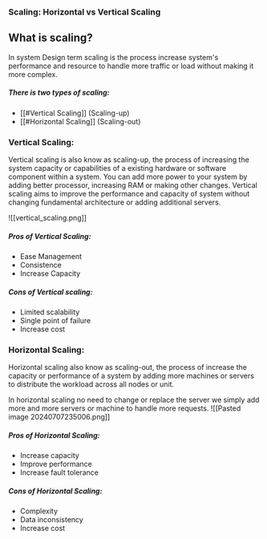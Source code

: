 ### Scaling: Horizontal vs Vertical Scaling
## What is scaling?
In system Design term scaling is the process increase system's performance and resource to handle more traffic or load without making it more complex.
##### There is two types of scaling:
- [[#Vertical Scaling]] (Scaling-up)
- [[#Horizontal Scaling]] (Scaling-out)
### Vertical Scaling:
Vertical scaling is also know as scaling-up, the process of increasing the system capacity or capabilities of a existing hardware or software component within a system. You can add more power to your system by adding better processor, increasing RAM or making other changes. Vertical scaling aims to improve the performance and capacity of system without changing fundamental architecture or adding additional servers.

![[vertical_scaling.png]]
##### Pros of Vertical Scaling:
- Ease Management
- Consistence
- Increase Capacity

##### Cons of Vertical scaling:
- Limited scalability
- Single point of failure
- Increase cost
### Horizontal Scaling:
Horizontal scaling also know as scaling-out, the process of increase the capacity or performance of a system by adding more machines or servers to distribute the workload across all nodes or unit. 

In horizontal scaling no need to change or replace the server we simply add more and more servers or machine to handle more requests.
![[Pasted image 20240707235006.png]]

##### Pros of Horizontal Scaling:
- Increase capacity
- Improve performance
- Increase fault tolerance
##### Cons of Horizontal Scaling:
 - Complexity
 - Data inconsistency 
 - Increase cost
